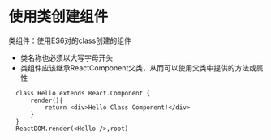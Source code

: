 # 使用类创建组件
类组件：使用ES6对的class创建的组件
- 类名称也必须以大写字母开头
- 类组件应该继承ReactComponent父类，从而可以使用父类中提供的方法或属性

```
  class Hello extends React.Component {
      render(){
          return <div>Hello Class Component!</div>
      }
  }
  ReactDOM.render(<Hello />,root)
```
